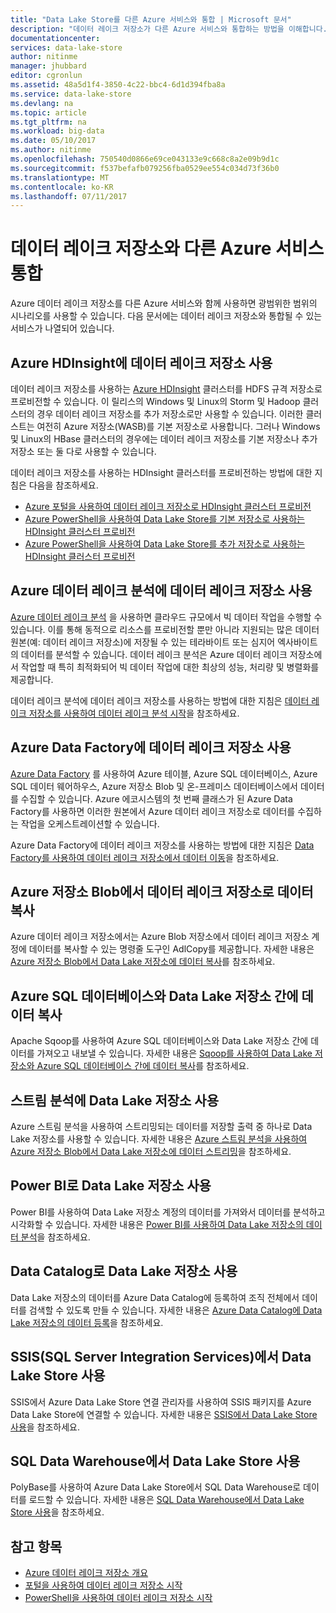 ```yaml
---
title: "Data Lake Store를 다른 Azure 서비스와 통합 | Microsoft 문서"
description: "데이터 레이크 저장소가 다른 Azure 서비스와 통합하는 방법을 이해합니다."
documentationcenter: 
services: data-lake-store
author: nitinme
manager: jhubbard
editor: cgronlun
ms.assetid: 48a5d1f4-3850-4c22-bbc4-6d1d394fba8a
ms.service: data-lake-store
ms.devlang: na
ms.topic: article
ms.tgt_pltfrm: na
ms.workload: big-data
ms.date: 05/10/2017
ms.author: nitinme
ms.openlocfilehash: 750540d0866e69ce043133e9c668c8a2e09b9d1c
ms.sourcegitcommit: f537befafb079256fba0529ee554c034d73f36b0
ms.translationtype: MT
ms.contentlocale: ko-KR
ms.lasthandoff: 07/11/2017
---
```

# <a name="integrating-data-lake-store-with-other-azure-services"></a>데이터 레이크 저장소와 다른 Azure 서비스 통합
Azure 데이터 레이크 저장소를 다른 Azure 서비스와 함께 사용하면 광범위한 범위의 시나리오를 사용할 수 있습니다. 다음 문서에는 데이터 레이크 저장소와 통합될 수 있는 서비스가 나열되어 있습니다.

## <a name="use-data-lake-store-with-azure-hdinsight"></a>Azure HDInsight에 데이터 레이크 저장소 사용
데이터 레이크 저장소를 사용하는 [Azure HDInsight](https://azure.microsoft.com/documentation/learning-paths/hdinsight-self-guided-hadoop-training/) 클러스터를 HDFS 규격 저장소로 프로비전할 수 있습니다. 이 릴리스의 Windows 및 Linux의 Storm 및 Hadoop 클러스터의 경우 데이터 레이크 저장소를 추가 저장소로만 사용할 수 있습니다. 이러한 클러스트는 여전히 Azure 저장소(WASB)를 기본 저장소로 사용합니다. 그러나 Windows 및 Linux의 HBase 클러스터의 경우에는 데이터 레이크 저장소를 기본 저장소나 추가 저장소 또는 둘 다로 사용할 수 있습니다.

데이터 레이크 저장소를 사용하는 HDInsight 클러스터를 프로비전하는 방법에 대한 지침은 다음을 참조하세요.

* [Azure 포털을 사용하여 데이터 레이크 저장소로 HDInsight 클러스터 프로비전](data-lake-store-hdinsight-hadoop-use-portal.md)
* [Azure PowerShell을 사용하여 Data Lake Store를 기본 저장소로 사용하는 HDInsight 클러스터 프로비전](data-lake-store-hdinsight-hadoop-use-powershell-for-default-storage.md)
* [Azure PowerShell을 사용하여 Data Lake Store를 추가 저장소로 사용하는 HDInsight 클러스터 프로비전](data-lake-store-hdinsight-hadoop-use-powershell.md)

## <a name="use-data-lake-store-with-azure-data-lake-analytics"></a>Azure 데이터 레이크 분석에 데이터 레이크 저장소 사용
[Azure 데이터 레이크 분석](../data-lake-analytics/data-lake-analytics-overview.md) 을 사용하면 클라우드 규모에서 빅 데이터 작업을 수행할 수 있습니다. 이를 통해 동적으로 리소스를 프로비전할 뿐만 아니라 지원되는 많은 데이터 원본(예: 데이터 레이크 저장소)에 저장될 수 있는 테라바이트 또는 심지어 엑사바이트의 데이터를 분석할 수 있습니다. 데이터 레이크 분석은 Azure 데이터 레이크 저장소에서 작업할 때 특히 최적화되어 빅 데이터 작업에 대한 최상의 성능, 처리량 및 병렬화를 제공합니다.

데이터 레이크 분석에 데이터 레이크 저장소를 사용하는 방법에 대한 지침은 [데이터 레이크 저장소를 사용하여 데이터 레이크 분석 시작](../data-lake-analytics/data-lake-analytics-get-started-portal.md)을 참조하세요.

## <a name="use-data-lake-store-with-azure-data-factory"></a>Azure Data Factory에 데이터 레이크 저장소 사용
[Azure Data Factory](https://azure.microsoft.com/services/data-factory/) 를 사용하여 Azure 테이블, Azure SQL 데이터베이스, Azure SQL 데이터 웨어하우스, Azure 저장소 Blob 및 온-프레미스 데이터베이스에서 데이터를 수집할 수 있습니다. Azure 에코시스템의 첫 번째 클래스가 된 Azure Data Factory를 사용하면 이러한 원본에서 Azure 데이터 레이크 저장소로 데이터를 수집하는 작업을 오케스트레이션할 수 있습니다.

Azure Data Factory에 데이터 레이크 저장소를 사용하는 방법에 대한 지침은 [Data Factory를 사용하여 데이터 레이크 저장소에서 데이터 이동](../data-factory/data-factory-azure-datalake-connector.md)을 참조하세요.

## <a name="copy-data-from-azure-storage-blobs-into-data-lake-store"></a>Azure 저장소 Blob에서 데이터 레이크 저장소로 데이터 복사
Azure 데이터 레이크 저장소에서는 Azure Blob 저장소에서 데이터 레이크 저장소 계정에 데이터를 복사할 수 있는 명령줄 도구인 AdlCopy를 제공합니다. 자세한 내용은 [Azure 저장소 Blob에서 Data Lake 저장소에 데이터 복사](data-lake-store-copy-data-azure-storage-blob.md)를 참조하세요.

## <a name="copy-data-between-azure-sql-database-and-data-lake-store"></a>Azure SQL 데이터베이스와 Data Lake 저장소 간에 데이터 복사
Apache Sqoop를 사용하여 Azure SQL 데이터베이스와 Data Lake 저장소 간에 데이터를 가져오고 내보낼 수 있습니다. 자세한 내용은 [Sqoop를 사용하여 Data Lake 저장소와 Azure SQL 데이터베이스 간에 데이터 복사](data-lake-store-data-transfer-sql-sqoop.md)를 참조하세요.

## <a name="use-data-lake-store-with-stream-analytics"></a>스트림 분석에 Data Lake 저장소 사용
Azure 스트림 분석을 사용하여 스트리밍되는 데이터를 저장할 출력 중 하나로 Data Lake 저장소를 사용할 수 있습니다. 자세한 내용은 [Azure 스트림 분석을 사용하여 Azure 저장소 Blob에서 Data Lake 저장소에 데이터 스트리밍](data-lake-store-stream-analytics.md)을 참조하세요.

## <a name="use-data-lake-store-with-power-bi"></a>Power BI로 Data Lake 저장소 사용
Power BI를 사용하여 Data Lake 저장소 계정의 데이터를 가져와서 데이터를 분석하고 시각화할 수 있습니다. 자세한 내용은 [Power BI를 사용하여 Data Lake 저장소의 데이터 분석](data-lake-store-power-bi.md)을 참조하세요.

## <a name="use-data-lake-store-with-data-catalog"></a>Data Catalog로 Data Lake 저장소 사용
Data Lake 저장소의 데이터를 Azure Data Catalog에 등록하여 조직 전체에서 데이터를 검색할 수 있도록 만들 수 있습니다. 자세한 내용은 [Azure Data Catalog에 Data Lake 저장소의 데이터 등록](data-lake-store-with-data-catalog.md)을 참조하세요.

## <a name="use-data-lake-store-with-sql-server-integration-services-ssis"></a>SSIS(SQL Server Integration Services)에서 Data Lake Store 사용
SSIS에서 Azure Data Lake Store 연결 관리자를 사용하여 SSIS 패키지를 Azure Data Lake Store에 연결할 수 있습니다. 자세한 내용은 [SSIS에서 Data Lake Store 사용](https://docs.microsoft.com/sql/integration-services/connection-manager/azure-data-lake-store-connection-manager)을 참조하세요.

## <a name="use-data-lake-store-with-sql-data-warehouse"></a>SQL Data Warehouse에서 Data Lake Store 사용
PolyBase를 사용하여 Azure Data Lake Store에서 SQL Data Warehouse로 데이터를 로드할 수 있습니다. 자세한 내용은 [SQL Data Warehouse에서 Data Lake Store 사용](../sql-data-warehouse/sql-data-warehouse-load-from-azure-data-lake-store.md)을 참조하세요.

## <a name="see-also"></a>참고 항목
* [Azure 데이터 레이크 저장소 개요](data-lake-store-overview.md)
* [포털을 사용하여 데이터 레이크 저장소 시작](data-lake-store-get-started-portal.md)
* [PowerShell을 사용하여 데이터 레이크 저장소 시작](data-lake-store-get-started-powershell.md)  

